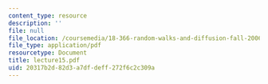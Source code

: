 ```yaml
---
content_type: resource
description: ''
file: null
file_location: /coursemedia/18-366-random-walks-and-diffusion-fall-2006/20317b2d82d3a7dfdeff272f6c2c309a_lecture15.pdf
file_type: application/pdf
resourcetype: Document
title: lecture15.pdf
uid: 20317b2d-82d3-a7df-deff-272f6c2c309a
---
```

